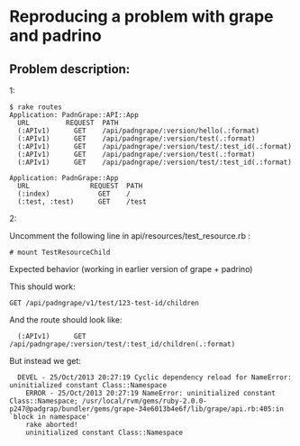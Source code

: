# Reproducing a problem with grape and padrino

Problem description:
--------------------

1: 

    $ rake routes
    Application: PadnGrape::API::App
      URL         REQUEST  PATH
      (:APIv1)      GET    /api/padngrape/:version/hello(.:format)
      (:APIv1)      GET    /api/padngrape/:version/test(.:format)
      (:APIv1)      GET    /api/padngrape/:version/test/:test_id(.:format)
      (:APIv1)      GET    /api/padngrape/:version/test(.:format)
      (:APIv1)      GET    /api/padngrape/:version/test/:test_id(.:format)

    Application: PadnGrape::App
      URL               REQUEST  PATH
      (:index)            GET    /
      (:test, :test)      GET    /test 

2:

Uncomment the following line in api/resources/test_resource.rb   :

    # mount TestResourceChild

Expected behavior (working in earlier version of grape + padrino)

This should work:

    GET /api/padngrape/v1/test/123-test-id/children

And the route should look like:

      (:APIv1)      GET    /api/padngrape/:version/test/:test_id/children(.:format)

But instead we get:

      DEVEL - 25/Oct/2013 20:27:19 Cyclic dependency reload for NameError: uninitialized constant Class::Namespace
        ERROR - 25/Oct/2013 20:27:19 NameError: uninitialized constant Class::Namespace; /usr/local/rvm/gems/ruby-2.0.0-p247@padgrap/bundler/gems/grape-34e6013b4e6f/lib/grape/api.rb:405:in `block in namespace'
        rake aborted!
        uninitialized constant Class::Namespace
